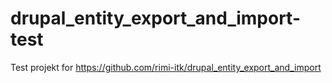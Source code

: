 # drupal_entity_export_and_import-test
Test projekt for https://github.com/rimi-itk/drupal_entity_export_and_import
